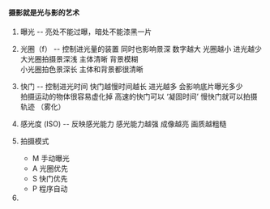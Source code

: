 ####  摄影就是光与影的艺术

1. 曝光 -- 亮处不能过曝，暗处不能漆黑一片  

2. 光圈（f） --  控制进光量的装置 同时也影响景深 数字越大 光圈越小 进光越少  
   大光圈拍摄景深浅  主体清晰 背景模糊  
   小光圈拍色景深长  主体和背景都很清晰

3. 快门 -- 控制进光时间  快门越慢时间越长 进光越多 会影响底片曝光多少  
          拍摄运动的物体很容易虚化掉  高速的快门可以 ‘凝固时间’ 
                                  慢快门就可以拍摄轨迹 （雾化）
               
4. 感光度 (ISO) -- 反映感光能力  感光能力越强 成像越亮 画质越粗糙

5. 拍摄模式 
    - M  手动曝光
    - A  光圈优先
    - S  快门优先  
    - P  程序自动

6.
  

